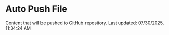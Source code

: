 # Auto Push File

Content that will be pushed to GitHub repository.
Last updated: 07/30/2025, 11:34:24 AM